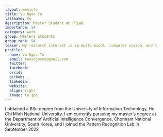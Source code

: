 ```yaml
---
layout: meminfo
title: Vu Ngoc Tu
lastname: Vu
description: Master Student at PRLab
importance: 54
category: work
group: Masters Students
group_rank: 54
teaser: My research interest is in multi-modal, computer vision, and time series processing...
profile:
  name: Vu Ngoc Tu
  email: tuvungocnd@gmail.com
  twitter:
  facebook:
  orcid:
  github:
  linkedin:
  website:
  align: right
  image: tu.jpg
---
```



I obtained a BSc degree from the University of Information Technology, Ho Chi Minh National University.
I am currently pursuing my master’s degree at the Department of Artificial Intelligence Convergence, Chonnam National University, South Korea, and I joined the Pattern Recognition Lab in September 2022

<!--stackedit_data:
eyJoaXN0b3J5IjpbLTE5NDgxMjY5NzJdfQ==
-->
